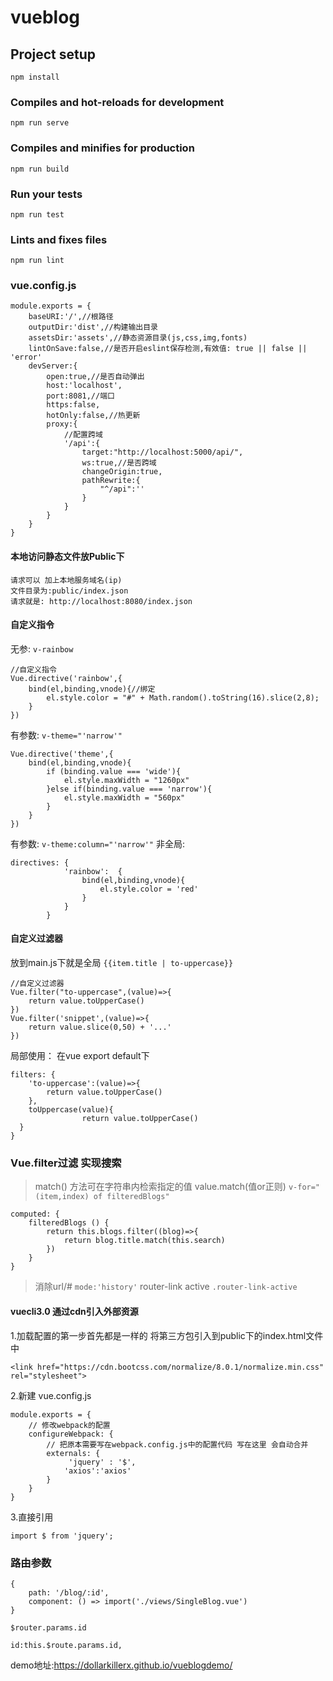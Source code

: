 # vueblog

## Project setup
```
npm install
```

### Compiles and hot-reloads for development
```
npm run serve
```

### Compiles and minifies for production
```
npm run build
```

### Run your tests
```
npm run test
```

### Lints and fixes files
```
npm run lint
```

### vue.config.js
```
module.exports = {
    baseURI:'/',//根路径
    outputDir:'dist',//构建输出目录
    assetsDir:'assets',//静态资源目录(js,css,img,fonts)
    lintOnSave:false,//是否开启eslint保存检测,有效值: true || false || 'error'
    devServer:{
        open:true,//是否自动弹出
        host:'localhost',
        port:8081,//端口
        https:false,
        hotOnly:false,//热更新
        proxy:{
            //配置跨域
            '/api':{
                target:"http://localhost:5000/api/",
                ws:true,//是否跨域
                changeOrigin:true,
                pathRewrite:{
                    "^/api":''
                }
            }
        }
    }
}
```

#### 本地访问静态文件放Public下
``` 
请求可以 加上本地服务域名(ip) 
文件目录为:public/index.json 
请求就是: http://localhost:8080/index.json
```

#### 自定义指令
无参: `v-rainbow`
``` 
//自定义指令
Vue.directive('rainbow',{
	bind(el,binding,vnode){//绑定
		el.style.color = "#" + Math.random().toString(16).slice(2,8);
	}
})
```
有参数: `v-theme="'narrow'"`
``` 
Vue.directive('theme',{
	bind(el,binding,vnode){
		if (binding.value === 'wide'){
			el.style.maxWidth = "1260px"
		}else if(binding.value === 'narrow'){
			el.style.maxWidth = "560px"
		}
	}
})
```
有参数: `v-theme:column="'narrow'"`
非全局: 
``` 
directives: {
			'rainbow':	{
				bind(el,binding,vnode){
					el.style.color = 'red'
				}
			}
		}
```
#### 自定义过滤器
放到main.js下就是全局
`{{item.title | to-uppercase}}`
``` 
//自定义过滤器
Vue.filter("to-uppercase",(value)=>{
	return value.toUpperCase()
})
Vue.filter('snippet',(value)=>{
	return value.slice(0,50) + '...'
})
```
局部使用：
在vue export default下
``` 
filters: {
	'to-uppercase':(value)=>{
		return value.toUpperCase()
	},
	toUppercase(value){
  				return value.toUpperCase()
  }
}
```

### Vue.filter过滤  实现搜索
>match() 方法可在字符串内检索指定的值 value.match(值or正则)
`v-for="(item,index) of filteredBlogs"`
``` 
computed: {
	filteredBlogs () {
		return this.blogs.filter((blog)=>{
			return blog.title.match(this.search)
		})
	}
}
```

> 消除url/# `mode:'history'`
> router-link active `.router-link-active`


#### vuecli3.0 通过cdn引入外部资源
1.加载配置的第一步首先都是一样的 将第三方包引入到public下的index.html文件中
``` 
<link href="https://cdn.bootcss.com/normalize/8.0.1/normalize.min.css" rel="stylesheet">
```
2.新建 vue.config.js
``` 
module.exports = {
    // 修改webpack的配置
    configureWebpack: {
        // 把原本需要写在webpack.config.js中的配置代码 写在这里 会自动合并
        externals: {
             'jquery' : '$',
            'axios':'axios'
        }
    }
}
```
3.直接引用
```
import $ from 'jquery';
```

### 路由参数
``` 
{
	path: '/blog/:id',
	component: () => import('./views/SingleBlog.vue')
}
```
`$router.params.id`
``` 
id:this.$route.params.id, 
```

demo地址:https://dollarkillerx.github.io/vueblogdemo/
